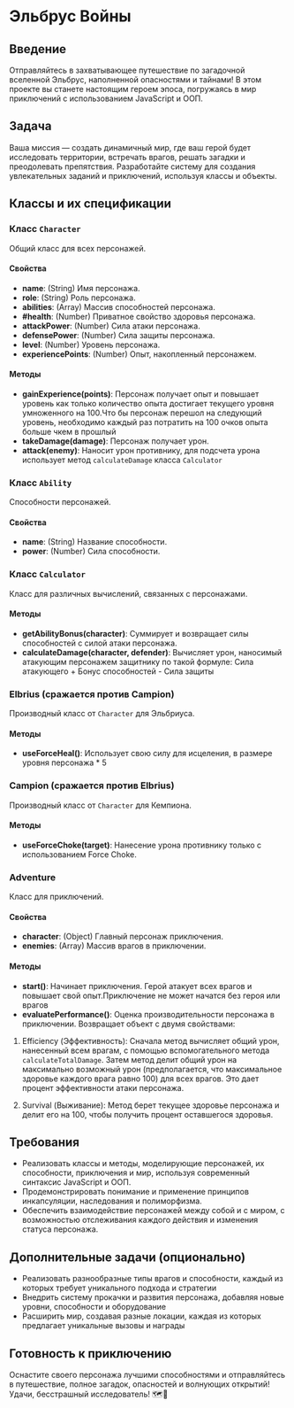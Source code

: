 # Эльбрус Войны

## Введение

Отправляйтесь в захватывающее путешествие по загадочной вселенной Эльбрус, наполненной опасностями и тайнами! В этом проекте вы станете настоящим героем эпоса, погружаясь в мир приключений с использованием JavaScript и ООП.

## Задача

Ваша миссия — создать динамичный мир, где ваш герой будет исследовать территории, встречать врагов, решать загадки и преодолевать препятствия. Разработайте систему для создания увлекательных заданий и приключений, используя классы и объекты.

## Классы и их спецификации

### Класс `Character`

Общий класс для всех персонажей.

#### Свойства

- **name**: (String) Имя персонажа.
- **role**: (String) Роль персонажа.
- **abilities**: (Array) Массив способностей персонажа.
- **#health**: (Number) Приватное свойство здоровья персонажа.
- **attackPower**: (Number) Сила атаки персонажа.
- **defensePower**: (Number) Сила защиты персонажа.
- **level**: (Number) Уровень персонажа.
- **experiencePoints**: (Number) Опыт, накопленный персонажем.

#### Методы

- **gainExperience(points)**: Персонаж получает опыт и повышает уровень как только количество опыта достигает текущего уровня умноженного на 100.Что бы персонаж перешол на следующий уровень, необходимо каждый раз потратить на 100 очков опыта больше чкем в прошлый
- **takeDamage(damage)**: Персонаж получает урон.
- **attack(enemy)**: Наносит урон противнику, для подсчета урона использует метод `calculateDamage` класса `Calculator`


### Класс `Ability`

Способности персонажей.

#### Свойства

- **name**: (String) Название способности.
- **power**: (Number) Сила способности.

### Класс `Calculator`

Класс для различных вычислений, связанных с персонажами.

#### Методы

- **getAbilityBonus(character)**: Суммирует и возвращает силы способностей с силой атаки персонажа.
- **calculateDamage(character, defender)**: Вычисляет урон, наносимый атакующим персонажем защитнику по такой формуле: Сила атакующего + Бонус способностей - Сила защиты


### Elbrius (сражается против Campion)

Производный класс от `Character` для Эльбриуса.

#### Методы

- **useForceHeal()**: Использует свою силу для исцеления, в размере уровня персонажа \* 5

### Campion (сражается против Elbrius)

Производный класс от `Character` для Кемпиона.

#### Методы

- **useForceChoke(target)**: Нанесение урона противнику только с использованием Force Choke.

### Adventure

Класс для приключений.

#### Свойства

- **character**: (Object) Главный персонаж приключения.
- **enemies**: (Array) Массив врагов в приключении.

#### Методы

- **start()**: Начинает приключения. Герой атакует всех врагов и повышает свой опыт.Приключение не может начатся без героя или врагов
- **evaluatePerformance()**: Оценка производительности персонажа в приключении. Возвращает объект с двумя свойствами:

1. Efficiency (Эффективность):
   Сначала метод вычисляет общий урон, нанесенный всем врагам, с помощью вспомогательного метода `calculateTotalDamage`.
   Затем метод делит общий урон на максимально возможный урон (предполагается, что максимальное здоровье каждого врага равно 100) для всех врагов. Это дает процент эффективности атаки персонажа.

2. Survival (Выживание):
  Метод берет текущее здоровье персонажа и делит его на 100, чтобы получить процент оставшегося здоровья.

## Требования

- Реализовать классы и методы, моделирующие персонажей, их способности, приключения и мир, используя современный синтаксис JavaScript и ООП.
- Продемонстрировать понимание и применение принципов инкапсуляции, наследования и полиморфизма.
- Обеспечить взаимодействие персонажей между собой и с миром, с возможностью отслеживания каждого действия и изменения статуса персонажа.

## Дополнительные задачи (опционально)

- Реализовать разнообразные типы врагов и способности, каждый из которых требует уникального подхода и стратегии
- Внедрить систему прокачки и развития персонажа, добавляя новые уровни, способности и оборудование
- Расширить мир, создавая разные локации, каждая из которых предлагает уникальные вызовы и награды

## Готовность к приключению

Оснастите своего персонажа лучшими способностями и отправляйтесь в путешествие, полное загадок, опасностей и волнующих открытий! Удачи, бесстрашный исследователь! 🗺️🏹
